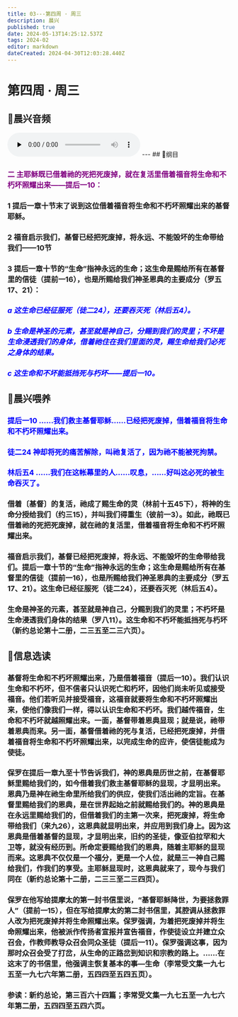 ```yaml
---
title: 03---第四周 · 周三
description: 晨兴
published: true
date: 2024-05-13T14:25:12.537Z
tags: 2024-02
editor: markdown
dateCreated: 2024-04-30T12:03:28.440Z
---
```


# 第四周 · 周三
## 🎵晨兴音频
<audio id="audio" controls="" preload="none">
      <source id="mp3" src="/2024-02/week4/week4day3.mp3">
</audio>
---
## 📖纲目

### <font color=purple>二   主耶稣既已借着祂的死把死废掉，就在复活里借着福音将生命和不朽坏照耀出来——提后一10：</font>

### 1   提后一章十节末了说到这位借着福音将生命和不朽坏照耀出来的基督耶稣。

### 2   福音启示我们，基督已经把死废掉，将永远、不能毁坏的生命带给我们——10节

### 3   提后一章十节的“生命”指神永远的生命；这生命是赐给所有在基督里的信徒（提前一16），也是所赐给我们神圣恩典的主要成分（罗五17、21）：

### <font color=blue>*a   这生命已经征服死（徒二24），还要吞灭死（林后五4）。*</font>

### <font color=blue>*b   生命是神圣的元素，甚至就是神自己，分赐到我们的灵里；不坏是生命浸透我们的身体，借着祂住在我们里面的灵，赐生命给我们必死之身体的结果。*</font>

### <font color=blue>*c   这生命和不坏能抵挡死与朽坏——提后一10。*</font>

## 📖晨兴喂养

### <font color=blue>**提后一10**    **……我们救主基督耶稣……已经把死废掉，借着福音将生命和不朽坏照耀出来。**</font>

### <font color=blue>**徒二24**    **神却将死的痛苦解除，叫祂复活了，因为祂不能被死拘禁。**</font>

### <font color=blue>**林后五4**    **……我们在这帐幕里的人……叹息，……好叫这必死的被生命吞灭了。**</font>

### 借着〔基督〕的复活，祂成了赐生命的灵（林前十五45下），将神的生命分授给我们（约三15），并叫我们得重生（彼前一3）。如此，祂既已借着祂的死把死废掉，就在祂的复活里，借着福音将生命和不朽坏照耀出来。

### 福音启示我们，基督已经把死废掉，将永远、不能毁坏的生命带给我们。提后一章十节的“生命”指神永远的生命；这生命是赐给所有在基督里的信徒（提前一16），也是所赐给我们神圣恩典的主要成分（罗五17、21）。这生命已经征服死（徒二24），还要吞灭死（林后五4）。

### 生命是神圣的元素，甚至就是神自己，分赐到我们的灵里；不朽坏是生命浸透我们身体的结果（罗八11）。这生命和不朽坏能抵挡死与朽坏（新约总论第十二册，二三五至二三六页）。

## 📖信息选读

### 基督将生命和不朽坏照耀出来，乃是借着福音（提后一10）。我们认识生命和不朽坏，但不信者只认识死亡和朽坏，因他们尚未听见或接受福音。他们若听见并接受福音，这福音就要将生命和不朽坏照耀出来，使他们像我们一样，得以认识生命和不朽坏。我们越传福音，生命和不朽坏就越照耀出来。一面，基督带着恩典显现；就是说，祂带着恩典而来。另一面，基督借着祂的死与复活，已经把死废掉，并借着福音将生命和不朽坏照耀出来，以完成生命的应许，使信徒能成为使徒。

### 保罗在提后一章九至十节告诉我们，神的恩典是历世之前，在基督耶稣里赐给我们的，如今借着我们救主基督耶稣的显现，才显明出来。恩典乃是神在祂生命里所给我们的供应，使我们活出祂的定旨。在基督里赐给我们的恩典，是在世界起始之前就赐给我们的。神的恩典是在永远里赐给我们的，但借着我们的主第一次来，把死废掉，将生命带给我们（来九26），这恩典就显明出来，并应用到我们身上。因为这恩典是借着基督的显现，才显明出来，旧约的圣徒，像亚伯拉罕和大卫等，就没有经历到。所命定要赐给我们的恩典，随着主耶稣的显现而来。这恩典不仅仅是一个福分，更是一个人位，就是三一神自己赐给我们，作我们的享受。主耶稣显现时，这恩典就来了，现今与我们同在（新约总论第十二册，二三三至二三四页）。

### 保罗在他写给提摩太的第一封书信里说，“基督耶稣降世，为要拯救罪人”（提前一15），但在写给提摩太的第二封书信里，其腔调从拯救罪人改为把死废掉并将生命照耀出来。保罗强调，为着把死废掉并将生命照耀出来，他被派作传扬者宣报并宣告福音，作使徒设立并建立众召会，作教师教导众召会同众圣徒（提后一11）。保罗强调这事，因为那时众召会受了打岔，从生命的正路岔到知识和宗教的路上。……在这末了的书信里，他强调主恢复基本的事—生命（李常受文集一九七五至一九七六年第二册，五四四至五四五页）。

### 参读：新约总论，第三百六十四篇；李常受文集一九七五至一九七六年第二册，五四四至五四六页。
<!-- Google tag (gtag.js) -->
<script async src="https://www.googletagmanager.com/gtag/js?id=G-1P8709Z16T"></script>
<script>
  window.dataLayer = window.dataLayer || [];
  function gtag(){dataLayer.push(arguments);}
  gtag('js', new Date());

  gtag('config', 'G-1P8709Z16T');
</script>